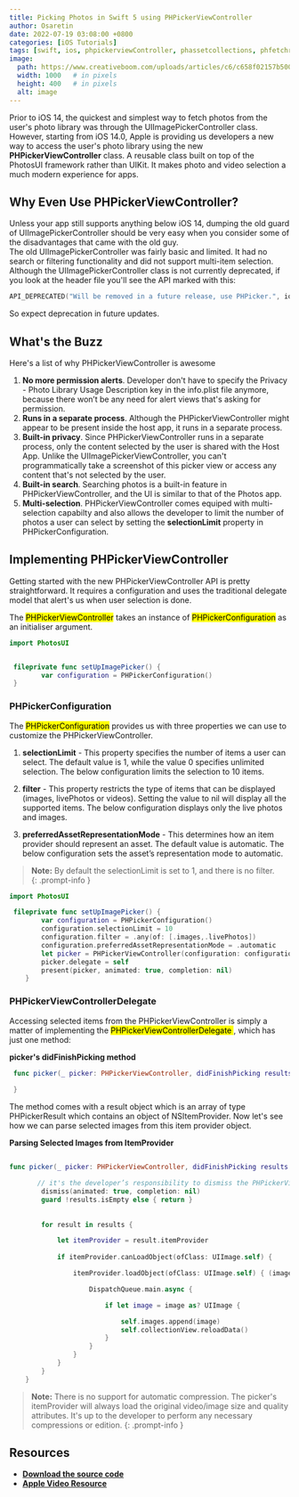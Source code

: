 ```yaml
---
title: Picking Photos in Swift 5 using PHPickerViewController
author: Osaretin
date: 2022-07-19 03:08:00 +0800
categories: [iOS Tutorials]
tags: [swift, ios, phpickerviewController, phassetcollections, phfetchresult, phassets, photo picker, uikit, phpicker, photosui]
image:
  path: https://www.creativeboom.com/uploads/articles/c6/c658f02157b50035414db2456d18d61ab872f653_810.jpeg
  width: 1000   # in pixels
  height: 400   # in pixels
  alt: image
---
```



<!-- Using PHPickerViewController to Select a Photo on iOS 14 -->
Prior to iOS 14, the quickest and simplest way to fetch photos from the user's photo library was through the UIImagePickerController class. However, starting from iOS 14.0, Apple is providing us developers a new way to access the user's photo library using the new **PHPickerViewController** class. A reusable class built on top of the PhotosUI framework rather than UIKit. It makes photo and video selection a much modern experience for apps.

## Why Even Use PHPickerViewController?

Unless your app still supports anything below iOS 14, dumping the old guard of UIImagePickerController should be very easy when you consider some of the disadvantages that came with the old guy.  
The old UIImagePickerController was fairly basic and limited. It had no search or filtering functionality and did not support multi-item selection. Although the UIImagePickerController class is not currently deprecated, if you look at the header file you'll see the API marked with this:

```swift
API_DEPRECATED("Will be removed in a future release, use PHPicker.", ios(11, API_TO_BE_DEPRECATED));

```
So expect deprecation in future updates.

## What's the Buzz

Here's a list of why PHPickerViewController is awesome
1. **No more permission alerts**. Developer don't have to specify the Privacy - Photo Library Usage Description key in the info.plist file anymore, because there won’t be any need for alert views that's asking for permission.
2. **Runs in a separate process**. Although the PHPickerViewController might appear to be present inside the host app, it runs in a separate process. 
3. **Built-in privacy**. Since PHPickerViewController runs in a separate process, only the content selected by the user is shared with the Host App. Unlike the UIImagePickerViewController, you can't programmatically take a screenshot of this picker view or access any content that's not selected by the user.
4. **Built-in search**. Searching photos is a built-in feature in PHPickerViewController, and the UI is similar to that of the Photos app.
5. **Multi-selection**. PHPickerViewController comes equiped with multi-selection capabilty and also allows the developer to limit the number of photos a user can select by setting the **selectionLimit** property in PHPickerConfiguration.


## Implementing PHPickerViewController

Getting started with the new PHPickerViewController API is pretty straightforward. It requires a configuration and uses the traditional delegate model that alert's us when user selection is done. 

The <mark>PHPickerViewController</mark> takes an instance of <mark>PHPickerConfiguration</mark> as an initialiser argument. 


```swift
import PhotosUI


 fileprivate func setUpImagePicker() {
        var configuration = PHPickerConfiguration()
 }

```


### PHPickerConfiguration

The <mark>PHPickerConfiguration</mark> provides us with three properties we can use to customize the PHPickerViewController.


1. **selectionLimit** - This property specifies the number of items a user can select. The default value is 1, while the value 0 specifies unlimited selection. The below configuration limits the selection to 10 items.

2. **filter** - This property restricts the type of items that can be displayed (images, livePhotos or videos). Setting the value to nil will display all the supported items. The below configuration displays only the live photos and images.

3. **preferredAssetRepresentationMode** - This determines how an item provider should represent an asset. The default value is automatic. The below configuration sets the asset’s representation mode to automatic. 


> **Note:** By default the selectionLimit is set to 1, and there is no filter.  
{: .prompt-info }

```swift
import PhotosUI

 fileprivate func setUpImagePicker() {
        var configuration = PHPickerConfiguration()
        configuration.selectionLimit = 10
        configuration.filter = .any(of: [.images,.livePhotos])
        configuration.preferredAssetRepresentationMode = .automatic
        let picker = PHPickerViewController(configuration: configuration)
        picker.delegate = self
        present(picker, animated: true, completion: nil)
    }

```

### PHPickerViewControllerDelegate

Accessing selected items from the PHPickerViewController is simply a matter of implementing the <mark> PHPickerViewControllerDelegate </mark>, which has just one method:  

**picker's didFinishPicking method**
```swift
 func picker(_ picker: PHPickerViewController, didFinishPicking results: [PHPickerResult]) {
        
 }
```
The method comes with a result object which is an array of type PHPickerResult which contains an object of NSItemProvider. Now let's see how we can parse selected images from this item provider object.  


**Parsing Selected Images from ItemProvider**
```swift

func picker(_ picker: PHPickerViewController, didFinishPicking results: [PHPickerResult]) {

       // it's the developer’s responsibility to dismiss the PHPickerViewController upon didFinishPicking completion
        dismiss(animated: true, completion: nil)
        guard !results.isEmpty else { return }
        
        
        for result in results {

            let itemProvider = result.itemProvider
            
            if itemProvider.canLoadObject(ofClass: UIImage.self) {

                itemProvider.loadObject(ofClass: UIImage.self) { (image, error) in

                    DispatchQueue.main.async {

                        if let image = image as? UIImage {

                            self.images.append(image)
                            self.collectionView.reloadData()
                        }
                    }
                }
            }
        }
    }

```
> **Note:** There is no support for automatic compression. The picker's itemProvider will always load the original video/image size and quality attributes. It's up to the developer to perform any necessary compressions or edition.
{: .prompt-info }


## Resources

* [**Download the source code**](https://github.com/samisays11/PHPickerViewController-Demo)
* [**Apple Video Resource**](https://developer.apple.com/videos/play/wwdc2020/10652/)



